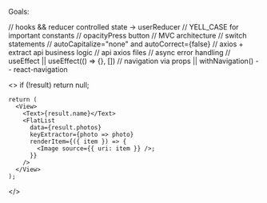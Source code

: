Goals:

// hooks && reducer controlled state -> userReducer
// YELL_CASE for important constants
// opacityPress button
// MVC architecture
// switch statements
// autoCapitalize="none" and autoCorrect={false}
// axios + extract api business logic
// api axios files
// async error handling
// useEffect || useEffect(() => {}, [])
// navigation via props || withNavigation() -- react-navigation

<>
if (!result) return null;

    return (
      <View>
        <Text>{result.name}</Text>
        <FlatList
          data={result.photos}
          keyExtractor={photo => photo}
          renderItem={({ item }) => {
            <Image source={{ uri: item }} />;
          }}
        />
      </View>
    );

</>
